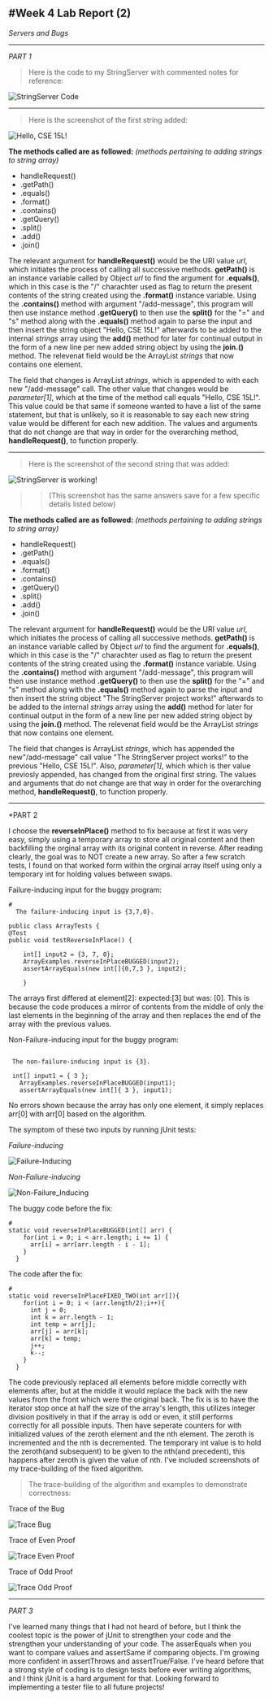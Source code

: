 #**Week 4 Lab Report (2)**
---
*Servers and Bugs*

---
*PART 1*
>Here is the code to my StringServer with commented notes for reference:

![StringServer Code](https://user-images.githubusercontent.com/116247778/216794951-29ef8cd8-d7e8-4aeb-8f76-46929ab2c0f1.png)

---
>Here is the screenshot of the first string added:

![Hello, CSE 15L!](https://user-images.githubusercontent.com/116247778/216795254-40728150-343a-4aee-b310-d17beaf169d0.png)

**The methods called are as followed:**
*(methods pertaining to adding strings to string array)*

* handleRequest()
* .getPath()
* .equals()
* .format()
* .contains()
* .getQuery()
* .split()
* .add()
* .join()

The relevant argument for **handleRequest()** would be the URI value *url*, which 
initiates the process of calling all successive methods. **getPath()** is an instance
variable called by Object *url* to find the argument for **.equals()**, which in this
case is the "/" charachter used as flag to return the present contents of the string
created using the **.format()** instance variable. Using the **.contains()** method
with argument "/add-message", this program will then use instance method **.getQuery()**
to then use the **split()** for the "=" and "s" method along with the **.equals()** method 
again to parse the input and then insert the string object "Hello, CSE 15L!" afterwards to 
be added to the internal *strings* array using the **add()** method for later for continual 
output in the form of a new line per new added string object by using the **join.()** method. 
The relevenat field would be the ArrayList *strings* that now contains one element.

The field that changes is ArrayList *strings*, which is appended to with each new
"/add-message" call. The other value that changes would be *parameter[1]*, which at the time
of the method call equals "Hello, CSE 15L!". This value could be that same if someone wanted
to have a list of the same statement, but that is unlikely, so it is reasonable to say each new
string value would be different for each new addition.
The values and arguments that do not change are that way in order for the overarching method,
**handleRequest()**, to function properly.

---

> Here is the screenshot of the second string that was added:

![StringServer is working!](https://user-images.githubusercontent.com/116247778/216796083-93a2ec4c-18da-4b76-b0aa-be150c48f65e.png)

>>(This screenshot has the same answers save for a few specific details listed below)

**The methods called are as followed:**
*(methods pertaining to adding strings to string array)*

* handleRequest()
* .getPath()
* .equals()
* .format()
* .contains()
* .getQuery()
* .split()
* .add()
* .join()

The relevant argument for **handleRequest()** would be the URI value *url*, which 
initiates the process of calling all successive methods. **getPath()** is an instance
variable called by Object *url* to find the argument for **.equals()**, which in this
case is the "/" charachter used as flag to return the present contents of the string
created using the **.format()** instance variable. Using the **.contains()** method
with argument "/add-message", this program will then use instance method **.getQuery()**
to then use the **split()** for the "=" and "s" method along with the **.equals()** method 
again to parse the input and then insert the string object "The StringServer project works!"
afterwards to be added to the internal *strings* array using the **add()** method for later 
for continual output in the form of a new line per new added string object by using the 
**join.()** method. The relevenat field would be the ArrayList *strings* that now contains 
one element.

The field that changes is ArrayList *strings*, which has appended the new"/add-message" call
value "The StringServer project works!" to the previous "Hello, CSE 15L!". Also, *parameter[1]*, 
which which is ther value previosly appended, has changed from the original first string.
The values and arguments that do not change are that way in order for the overarching method,
**handleRequest()**, to function properly.

---

*PART 2

I choose the **reverseInPlace()** method to fix because at first it was very easy, simply using 
a temporary array to store all original content and then backfilling the orginal array with its
original content in reverse. After reading clearly, the goal was to NOT create a new array. So
after a few scratch tests, I found on that worked form within the orginal array itself using only
a temporary int for holding values between swaps.

Failure-inducing input for the buggy program:
```
# 
  The failure-inducing input is {3,7,0}.
  
public class ArrayTests {
@Test 
public void testReverseInPlace() {
    
    int[] input2 = {3, 7, 0};
    ArrayExamples.reverseInPlaceBUGGED(input2);
    assertArrayEquals(new int[]{0,7,3 }, input2);

  	}
 ```
 The arrays first differed at element[2]: expected:[3] but was: [0].
 This is because the code produces a mirror of contents from the middle of
 only the last elements in the beginning of the array and then replaces the 
 end of the array with the previous values.
 
 Non-Failure-inducing input for the buggy program:
 ```
 
  The non-failure-inducing input is {3}.
  
  int[] input1 = { 3 };
    ArrayExamples.reverseInPlaceBUGGED(input1);
    assertArrayEquals(new int[]{ 3 }, input1);
 ```
No errors shown because the array has only one element, it simply replaces
arr[0] with arr[0] based on the algorithm.

 The symptom of these two inputs by running jUnit tests:

*Failure-inducing*

![Failure-Inducing](https://user-images.githubusercontent.com/116247778/216797361-3e5b6067-b704-490b-abd9-26349b1a2e05.png)

*Non-Failure-inducing*

![Non-Failure_Inducing](https://user-images.githubusercontent.com/116247778/216797433-2ae4092d-122d-4ed3-a9a3-47f07efe3d5f.png)

 The buggy code before the fix:

```
#
static void reverseInPlaceBUGGED(int[] arr) {
    for(int i = 0; i < arr.length; i += 1) {
      arr[i] = arr[arr.length - i - 1];
    }
  }
```
 The code after the fix:

```
#
static void reverseInPlaceFIXED_TWO(int arr[]){
    for(int i = 0; i < (arr.length/2);i++){
      int j = 0;
      int k = arr.length - 1;
      int temp = arr[j];
      arr[j] = arr[k];
      arr[k] = temp;
      j++;
      k--;
    }
  }
```
The code previously replaced all elements before middle correctly with elements after, but
at the middle it would replace the back with the new values from the front which were the 
original back. The fix is is to have the iterator stop once at half the size of the array's 
length, this utilizes integer division positively in that if the array is odd or even, it
still performs correctly for all possible inputs. Then have seperate counters for with 
initialized values of the zeroth element and the nth element. The zeroth is incremented and 
the nth is decremented. The temporary int value is to hold the zeroth(and subsequent) to be
given to the nth(and precedent), this happens after zeroth is given the value of nth.
I've included screenshots of my trace-building of the fixed algorithm.

> The trace-building of the algorithm and examples to demonstrate correctness:

Trace of the Bug

![Trace Bug](https://user-images.githubusercontent.com/116247778/216797760-8c12026d-3b05-40dd-801e-937c9b709402.png)

Trace of Even Proof

![Trace Even Proof](https://user-images.githubusercontent.com/116247778/216797767-ee75ec03-9deb-428a-aa80-136d0f6fe732.png)

Trace of Odd Proof

![Trace Odd Proof](https://user-images.githubusercontent.com/116247778/216797771-d1c08dd4-3d66-4724-a7e5-f8f6314820ef.png)

---

*PART 3*

I've learned many things that I had not heard of before, but I think the coolest topic is the power of
jUnit to strengthen your code and the strengthen your understanding of your code. The asserEquals when you
want to compare values and assertSame if comparing objects. I'm growing more confident in assertThrows and
assertTrue/False. I've heard before that a strong style of coding is to design tests before ever writing algorithms, and I think jUnit is a hard argument for that. Looking forward to implementing a tester file to all future projects!


















  
